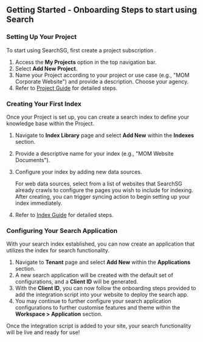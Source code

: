 ## Getting Started - Onboarding Steps to start using Search

### Setting Up Your Project

To start using SearchSG, first create a project subscription .

1. Access the **My Projects** option in the top navigation bar.
2. Select **Add New Project**.
3. Name your Project according to your project or use case (e.g., "MOM Corporate Website") and provide a description. Choose your agency.
4. Refer to [Project Guide](/project) for detailed steps.

### Creating Your First Index

Once your Project is set up, you can create a search index to define your knowledge base within the Project.

1. Navigate to **Index Library** page and select **Add New** within the **Indexes** section.
2. Provide a descriptive name for your index (e.g., "MOM Website Documents").
3. Configure your index by adding new data sources.

    For web data sources, select from a list of websites that SearchSG already crawls to configure the pages you wish to include for indexing. After creating, you can trigger syncing action to begin setting up your index immediately.
4. Refer to [Index Guide](/index) for detailed steps.

### Configuring Your Search Application

With your search index established, you can now create an application that utilizes the index for search functionality.

1.  Navigate to **Tenant** page and select **Add New** within the **Applications** section.
2.  A new search application will be created with the default set of configurations, and a **Client ID** will be generated.
3.  With the **Client ID**, you can now follow the onboarding steps provided to add the integration script into your website to deploy the search app.
4.  You may continue to further configure your search application configurations to further customise features and theme within the **Workspace > Application** section.

Once the integration script is added to your site, your search functionality will be live and ready for use!
